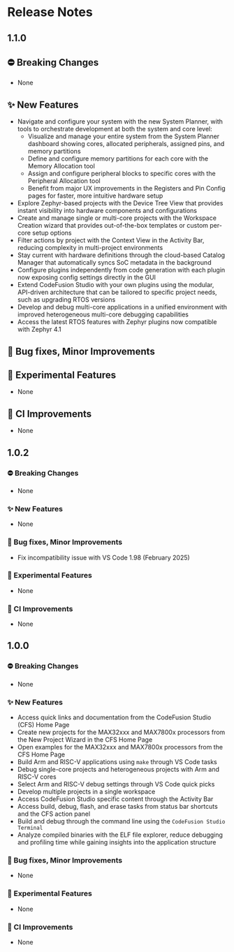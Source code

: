 <!-- markdownlint-disable -->

# Release Notes

## 1.1.0

## ⛔ Breaking Changes

- None

## ✨ New Features

- Navigate and configure your system with the new System Planner, with tools to orchestrate development at both the system and core level:
  - Visualize and manage your entire system from the System Planner dashboard showing cores, allocated peripherals, assigned pins, and memory partitions
  - Define and configure memory partitions for each core with the Memory Allocation tool
  - Assign and configure peripheral blocks to specific cores with the Peripheral Allocation tool
  - Benefit from major UX improvements in the Registers and Pin Config pages for faster, more intuitive hardware setup
- Explore Zephyr-based projects with the Device Tree View that provides instant visibility into hardware components and configurations
- Create and manage single or multi-core projects with the Workspace Creation wizard that provides out-of-the-box templates or custom per-core setup options
- Filter actions by project with the Context View in the Activity Bar, reducing complexity in multi-project environments
- Stay current with hardware definitions through the cloud-based Catalog Manager that automatically syncs SoC metadata in the background
- Configure plugins independently from code generation with each plugin now exposing config settings directly in the GUI
- Extend CodeFusion Studio with your own plugins using the modular, API-driven architecture that can be tailored to specific project needs, such as upgrading RTOS versions
- Develop and debug multi-core applications in a unified environment with improved heterogeneous multi-core debugging capabilities
- Access the latest RTOS features with Zephyr plugins now compatible with Zephyr 4.1

## 🐞 Bug fixes, Minor Improvements


## 🚧 Experimental Features

- None

## 👷 CI Improvements

- None

## 1.0.2

### ⛔ Breaking Changes

- None

### ✨ New Features

- None

### 🐞 Bug fixes, Minor Improvements

- Fix incompatibility issue with VS Code 1.98 (February 2025)

### 🚧 Experimental Features

- None

### 👷 CI Improvements

- None

## 1.0.0

### ⛔ Breaking Changes

- None

### ✨ New Features

- Access quick links and documentation from the CodeFusion Studio (CFS) Home Page
- Create new projects for the MAX32xxx and MAX7800x processors from the New Project Wizard in the CFS Home Page
- Open examples for the MAX32xxx and MAX7800x processors from the CFS Home Page
- Build Arm and RISC-V applications using `make` through VS Code tasks
- Debug single-core projects and heterogeneous projects with Arm and RISC-V cores
- Select Arm and RISC-V debug settings through VS Code quick picks
- Develop multiple projects in a single workspace
- Access CodeFusion Studio specific content through the Activity Bar
- Access build, debug, flash, and erase tasks from status bar shortcuts and the CFS action panel
- Build and debug through the command line using the `CodeFusion Studio Terminal`
- Analyze compiled binaries with the ELF file explorer, reduce debugging and profiling time while gaining insights into the application structure

### 🐞 Bug fixes, Minor Improvements

- None

### 🚧 Experimental Features

- None

### 👷 CI Improvements

- None
